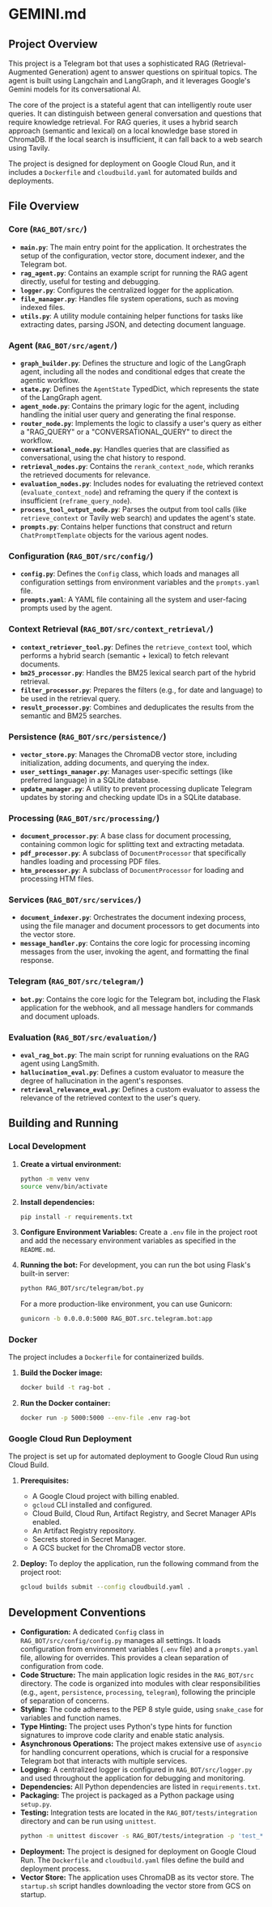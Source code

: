 # GEMINI.md

## Project Overview

This project is a Telegram bot that uses a sophisticated RAG (Retrieval-Augmented Generation) agent to answer questions on spiritual topics. The agent is built using Langchain and LangGraph, and it leverages Google's Gemini models for its conversational AI.

The core of the project is a stateful agent that can intelligently route user queries. It can distinguish between general conversation and questions that require knowledge retrieval. For RAG queries, it uses a hybrid search approach (semantic and lexical) on a local knowledge base stored in ChromaDB. If the local search is insufficient, it can fall back to a web search using Tavily.

The project is designed for deployment on Google Cloud Run, and it includes a `Dockerfile` and `cloudbuild.yaml` for automated builds and deployments.

## File Overview

### Core (`RAG_BOT/src/`)

*   **`main.py`**: The main entry point for the application. It orchestrates the setup of the configuration, vector store, document indexer, and the Telegram bot.
*   **`rag_agent.py`**: Contains an example script for running the RAG agent directly, useful for testing and debugging.
*   **`logger.py`**: Configures the centralized logger for the application.
*   **`file_manager.py`**: Handles file system operations, such as moving indexed files.
*   **`utils.py`**: A utility module containing helper functions for tasks like extracting dates, parsing JSON, and detecting document language.

### Agent (`RAG_BOT/src/agent/`)

*   **`graph_builder.py`**: Defines the structure and logic of the LangGraph agent, including all the nodes and conditional edges that create the agentic workflow.
*   **`state.py`**: Defines the `AgentState` TypedDict, which represents the state of the LangGraph agent.
*   **`agent_node.py`**: Contains the primary logic for the agent, including handling the initial user query and generating the final response.
*   **`router_node.py`**: Implements the logic to classify a user's query as either a "RAG_QUERY" or a "CONVERSATIONAL_QUERY" to direct the workflow.
*   **`conversational_node.py`**: Handles queries that are classified as conversational, using the chat history to respond.
*   **`retrieval_nodes.py`**: Contains the `rerank_context_node`, which reranks the retrieved documents for relevance.
*   **`evaluation_nodes.py`**: Includes nodes for evaluating the retrieved context (`evaluate_context_node`) and reframing the query if the context is insufficient (`reframe_query_node`).
*   **`process_tool_output_node.py`**: Parses the output from tool calls (like `retrieve_context` or Tavily web search) and updates the agent's state.
*   **`prompts.py`**: Contains helper functions that construct and return `ChatPromptTemplate` objects for the various agent nodes.

### Configuration (`RAG_BOT/src/config/`)

*   **`config.py`**: Defines the `Config` class, which loads and manages all configuration settings from environment variables and the `prompts.yaml` file.
*   **`prompts.yaml`**: A YAML file containing all the system and user-facing prompts used by the agent.

### Context Retrieval (`RAG_BOT/src/context_retrieval/`)

*   **`context_retriever_tool.py`**: Defines the `retrieve_context` tool, which performs a hybrid search (semantic + lexical) to fetch relevant documents.
*   **`bm25_processor.py`**: Handles the BM25 lexical search part of the hybrid retrieval.
*   **`filter_processor.py`**: Prepares the filters (e.g., for date and language) to be used in the retrieval query.
*   **`result_processor.py`**: Combines and deduplicates the results from the semantic and BM25 searches.

### Persistence (`RAG_BOT/src/persistence/`)

*   **`vector_store.py`**: Manages the ChromaDB vector store, including initialization, adding documents, and querying the index.
*   **`user_settings_manager.py`**: Manages user-specific settings (like preferred language) in a SQLite database.
*   **`update_manager.py`**: A utility to prevent processing duplicate Telegram updates by storing and checking update IDs in a SQLite database.

### Processing (`RAG_BOT/src/processing/`)

*   **`document_processor.py`**: A base class for document processing, containing common logic for splitting text and extracting metadata.
*   **`pdf_processor.py`**: A subclass of `DocumentProcessor` that specifically handles loading and processing PDF files.
*   **`htm_processor.py`**: A subclass of `DocumentProcessor` for loading and processing HTM files.

### Services (`RAG_BOT/src/services/`)

*   **`document_indexer.py`**: Orchestrates the document indexing process, using the file manager and document processors to get documents into the vector store.
*   **`message_handler.py`**: Contains the core logic for processing incoming messages from the user, invoking the agent, and formatting the final response.

### Telegram (`RAG_BOT/src/telegram/`)

*   **`bot.py`**: Contains the core logic for the Telegram bot, including the Flask application for the webhook, and all message handlers for commands and document uploads.

### Evaluation (`RAG_BOT/src/evaluation/`)

*   **`eval_rag_bot.py`**: The main script for running evaluations on the RAG agent using LangSmith.
*   **`hallucination_eval.py`**: Defines a custom evaluator to measure the degree of hallucination in the agent's responses.
*   **`retrieval_relevance_eval.py`**: Defines a custom evaluator to assess the relevance of the retrieved context to the user's query.

## Building and Running

### Local Development

1.  **Create a virtual environment:**
    ```bash
    python -m venv venv
    source venv/bin/activate
    ```

2.  **Install dependencies:**
    ```bash
    pip install -r requirements.txt
    ```

3.  **Configure Environment Variables:**
    Create a `.env` file in the project root and add the necessary environment variables as specified in the `README.md`.

4.  **Running the bot:**
    For development, you can run the bot using Flask's built-in server:
    ```bash
    python RAG_BOT/src/telegram/bot.py
    ```
    For a more production-like environment, you can use Gunicorn:
    ```bash
    gunicorn -b 0.0.0.0:5000 RAG_BOT.src.telegram.bot:app
    ```

### Docker

The project includes a `Dockerfile` for containerized builds.

1.  **Build the Docker image:**
    ```bash
    docker build -t rag-bot .
    ```

2.  **Run the Docker container:**
    ```bash
    docker run -p 5000:5000 --env-file .env rag-bot
    ```

### Google Cloud Run Deployment

The project is set up for automated deployment to Google Cloud Run using Cloud Build.

1.  **Prerequisites:**
    *   A Google Cloud project with billing enabled.
    *   `gcloud` CLI installed and configured.
    *   Cloud Build, Cloud Run, Artifact Registry, and Secret Manager APIs enabled.
    *   An Artifact Registry repository.
    *   Secrets stored in Secret Manager.
    *   A GCS bucket for the ChromaDB vector store.

2.  **Deploy:**
    To deploy the application, run the following command from the project root:
    ```bash
    gcloud builds submit --config cloudbuild.yaml .
    ```

## Development Conventions

*   **Configuration:** A dedicated `Config` class in `RAG_BOT/src/config/config.py` manages all settings. It loads configuration from environment variables (`.env` file) and a `prompts.yaml` file, allowing for overrides. This provides a clean separation of configuration from code.
*   **Code Structure:** The main application logic resides in the `RAG_BOT/src` directory. The code is organized into modules with clear responsibilities (e.g., `agent`, `persistence`, `processing`, `telegram`), following the principle of separation of concerns.
*   **Styling:** The code adheres to the PEP 8 style guide, using `snake_case` for variables and function names.
*   **Type Hinting:** The project uses Python's type hints for function signatures to improve code clarity and enable static analysis.
*   **Asynchronous Operations:** The project makes extensive use of `asyncio` for handling concurrent operations, which is crucial for a responsive Telegram bot that interacts with multiple services.
*   **Logging:** A centralized logger is configured in `RAG_BOT/src/logger.py` and used throughout the application for debugging and monitoring.
*   **Dependencies:** All Python dependencies are listed in `requirements.txt`.
*   **Packaging:** The project is packaged as a Python package using `setup.py`.
*   **Testing:** Integration tests are located in the `RAG_BOT/tests/integration` directory and can be run using `unittest`.
    ```bash
    python -m unittest discover -s RAG_BOT/tests/integration -p 'test_*.py'
    ```
*   **Deployment:** The project is designed for deployment on Google Cloud Run. The `Dockerfile` and `cloudbuild.yaml` files define the build and deployment process.
*   **Vector Store:** The application uses ChromaDB as its vector store. The `startup.sh` script handles downloading the vector store from GCS on startup.
